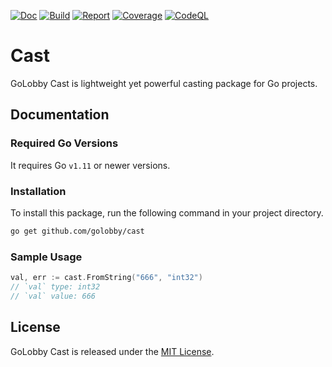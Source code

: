 [![Doc](https://godoc.org/github.com/golobby/cast?status.svg)](https://godoc.org/github.com/golobby/cast)
[![Build](https://travis-ci.com/golobby/cast.svg?branch=master)](https://travis-ci.com/golobby/cast)
[![Report](https://goreportcard.com/badge/github.com/golobby/cast)](https://goreportcard.com/report/github.com/golobby/cast)
[![Coverage](https://coveralls.io/repos/github/golobby/cast/badge.svg?branch=master)](https://coveralls.io/github/golobby/cast?branch=master)
[![CodeQL](https://github.com/golobby/cast/workflows/CodeQL/badge.svg)](https://github.com/golobby/cast/actions?query=workflow%3ACodeQL)

# Cast
GoLobby Cast is lightweight yet powerful casting package for Go projects.

## Documentation

### Required Go Versions
It requires Go `v1.11` or newer versions.

### Installation
To install this package, run the following command in your project directory.

```bash
go get github.com/golobby/cast
```

### Sample Usage
```go
val, err := cast.FromString("666", "int32")
// `val` type: int32
// `val` value: 666
```

## License
GoLobby Cast is released under the [MIT License](http://opensource.org/licenses/mit-license.php).
